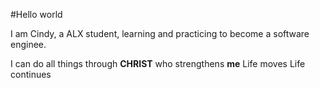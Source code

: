 #Hello world


I am Cindy, a ALX student, learning and practicing to become a software enginee.

I can do all things through **CHRIST** who strengthens **me**
Life moves
Life continues
